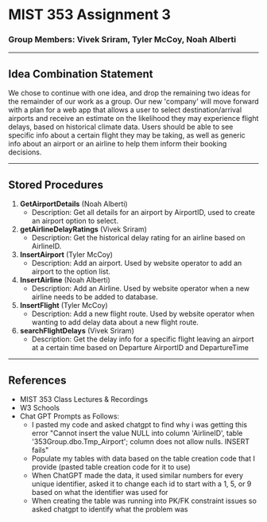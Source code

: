 # MIST 353 Assignment 3
### Group Members: Vivek Sriram, Tyler McCoy, Noah Alberti

****
## Idea Combination Statement
We chose to continue with one idea, and drop the remaining two ideas for the remainder of our work as a group. Our new 'company' will move forward with a plan for a web app that allows a user to select destination/arrival airports
and receive an estimate on the likelihood they may experience flight delays, based on historical climate data. Users should be able to see specific info about a certain flight they may be taking, as well as generic info about an airport or an airline to help
them inform their booking decisions.
****
## Stored Procedures
1. **GetAirportDetails** (Noah Alberti)
	- Description: Get all details for an airport by AirportID, used to create an airport option to select.
2. **getAirlineDelayRatings** (Vivek Sriram)
	- Description: Get the historical delay rating for an airline based on AirlineID.
3. **InsertAirport** (Tyler McCoy)
	- Description: Add an airport. Used by website operator to add an airport to the option list.
4. **InsertAirline** (Noah Alberti)
	- Description: Add an Airline. Used by website operator when a new airline needs to be added to database.
5. **InsertFlight** (Tyler McCoy)
	- Description: Add a new flight route. Used by website operator when wanting to add delay data about a new flight route.
6. **searchFlightDelays** (Vivek Sriram)
	- Description: Get the delay info for a specific flight leaving an airport at a certain time based on Departure AirportID and DepartureTime
****
## References
- MIST 353 Class Lectures & Recordings
- W3 Schools
- Chat GPT Prompts as Follows:
	- I pasted my code and asked chatgpt to find why i was getting this error "Cannot insert the value NULL into column 'AirlineID', table '353Group.dbo.Tmp_Airport'; column does not allow nulls. INSERT fails"
	- Populate my tables with data based on the table creation code that I provide (pasted table creation code for it to use)
	- When ChatGPT made the data, it used similar numbers for every unique identifier, asked it to change each id to start with a 1, 5, or 9 based on what the identifier was used for
 	- When creating the table was running into PK/FK constraint issues so asked chatgpt to identify what the problem was 	 
